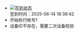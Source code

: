 - [![签到状态](https://github.com/womade/Cloud189-Actions/actions/workflows/main.yml/badge.svg?branch=main)](https://github.com/womade/Cloud189-Actions/actions/workflows/main.yml) <br> 签到时间：2025-06-14 18:39:42
- 开始执行帐号1
- 设备ID不存在，需要二次设备校验
